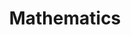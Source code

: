 ---
layout: posts_by_category
categories: mathematics
title: Mathematics
permalink: /category/mathematics
---